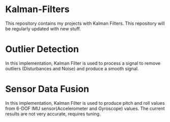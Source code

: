 # Kalman-Filters
This repository contains my projects with Kalman Filters. This repository will be regularly updated with new stuff.

# Outlier Detection
In this implementation, Kalman Filter is used to process a signal to remove outliers (Disturbances and Noise) and produce a smooth signal.

# Sensor Data Fusion
In this implementation, Kalman Filter is used to produce pitch and roll values from 6-DOF IMU sensor(Accelerometer and Gyroscope) values. The current results are not very accurate, requires tuning. 
